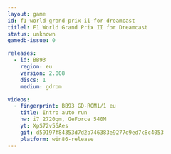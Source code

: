 ```yaml
---
layout: game
id: f1-world-grand-prix-ii-for-dreamcast
titlel: F1 World Grand Prix II for Dreamcast
status: unknown
gamedb-issue: 0

releases:
  - id: BB93
    region: eu
    version: 2.008
    discs: 1
    medium: gdrom

videos:
  - fingerprint: BB93 GD-ROM1/1 eu
    title: Intro auto run
    hw: i7 2720qm, GeForce 540M
    yt: XpS72v55Aes
    git: d59197f84353d7d2b746383e9277d9ed7c8c4053
    platform: win86-release
---
```

